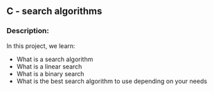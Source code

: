 ## C - search algorithms


### Description:

In this project, we learn:
- What is a search algorithm
- What is a linear search
- What is a binary search
- What is the best search algorithm to use depending on your needs
